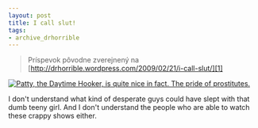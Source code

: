 ```yaml
---
layout: post
title: I call slut!
tags:
- archive_drhorrible
---
```

> Príspevok pôvodne zverejnený na [http://drhorrible.wordpress.com/2009/02/21/i-call-slut/][1]

[![][pic1]][2]

I don't understand what kind of desperate guys could have slept with that dumb teeny girl. And I don't understand the people who are able to watch these crappy shows either.

[1]: http://drhorrible.wordpress.com/2009/02/21/i-call-slut/
[2]: http://www.youtube.com/watch?v=zaXPxxk3sKg
[pic1]: /media/2009/patty.jpg "Patty, the Daytime Hooker, is quite nice in fact. The pride of prostitutes."